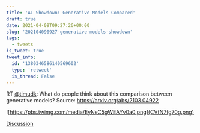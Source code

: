 ```yaml
---
title: 'AI Showdown: Generative Models Compared'
draft: true
date: 2021-04-09T09:27:26+00:00
slug: '202104090927-generative-models-showdown'
tags:
  - tweets
is_tweet: true
tweet_info:
  id: '1380346586140569602'
  type: 'retweet'
  is_thread: False
---
```




RT [@timudk](https://x.com/timudk): What do people think about this comparison between generative models? Source: <https://arxiv.org/abs/2103.04922> 

![https://pbs.twimg.com/media/EyNsC5gWEAYv0a0.png](CVfN7fg70g.png)

[Discussion](https://x.com/sytelus/status/1380346586140569602)
